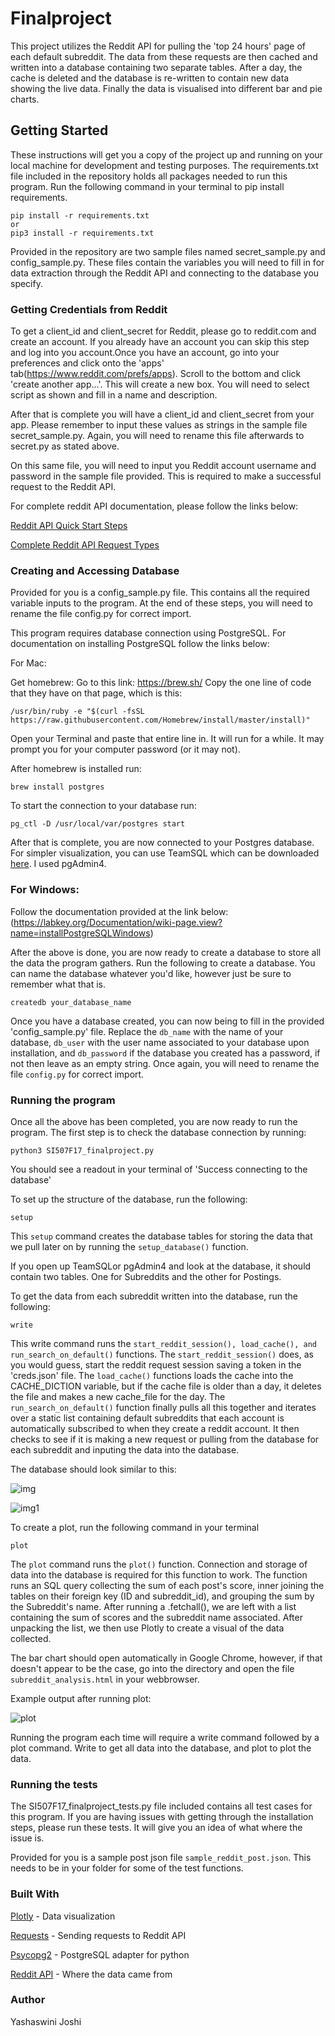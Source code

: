 # Finalproject

This project utilizes the Reddit API for pulling the 'top 24 hours' page of each default subreddit. The data from these requests are then cached and written into a database containing two separate tables. After a day, the cache is deleted and the database is re-written to contain new data showing the live data. Finally the data is visualised into different bar and pie charts.  

## Getting Started

These instructions will get you a copy of the project up and running on your local machine for development and testing purposes. The requirements.txt file included in the repository holds all packages needed to run this program. Run the following command in your terminal to pip install requirements.
```
pip install -r requirements.txt
or
pip3 install -r requirements.txt
```
Provided in the repository are two sample files named secret_sample.py and config_sample.py. These files contain the variables you will need to fill in for data extraction through the Reddit API and connecting to the database you specify.

### Getting Credentials from Reddit

To get a client_id and client_secret for Reddit, please go to reddit.com and create an account. If you already have an account you can skip this step and log into you account.Once you have an account, go into your preferences and click onto the 'apps' tab(https://www.reddit.com/prefs/apps). Scroll to the bottom and click 'create another app...'. This will create a new box. You will need to select script as shown and fill in a name and description.

After that is complete you will have a client_id and client_secret from your app. Please remember to input these values as strings in the sample file secret_sample.py. Again, you will need to rename this file afterwards to secret.py as stated above.

On this same file, you will need to input you Reddit account username and password in the sample file provided. This is required to make a successful request to the Reddit API.

For complete reddit API documentation, please follow the links below:

[Reddit API Quick Start Steps](https://github.com/reddit-archive/reddit/wiki/OAuth2)

[Complete Reddit API Request Types](https://www.reddit.com/dev/api/)

### Creating and Accessing Database
Provided for you is a config_sample.py file. This contains all the required variable inputs to the program. At the end of these steps, you will need to rename the file config.py for correct import.

This program requires database connection using PostgreSQL. For documentation on installing PostgreSQL follow the links below:

For Mac:

Get homebrew: Go to this link: https://brew.sh/ Copy the one line of code that they have on that page, which is this:

```
/usr/bin/ruby -e "$(curl -fsSL https://raw.githubusercontent.com/Homebrew/install/master/install)"
```
Open your Terminal and paste that entire line in. It will run for a while. It may prompt you for your computer password (or it may not).

After homebrew is installed run:
```
brew install postgres
```
To start the connection to your database run:
```
pg_ctl -D /usr/local/var/postgres start
```
After that is complete, you are now connected to your Postgres database. For simpler visualization, you can use TeamSQL which can be downloaded [here](https://teamsql.io/). I used pgAdmin4. 

### For Windows:

Follow the documentation provided at the link below: 
(https://labkey.org/Documentation/wiki-page.view?name=installPostgreSQLWindows)

After the above is done, you are now ready to create a database to store all the data the program gathers. Run the following to create a database. You can name the database whatever you'd like, however just be sure to remember what that is.
```
createdb your_database_name
```
Once you have a database created, you can now being to fill in the provided 'config_sample.py' file. Replace the ```db_name``` with the name of your database, ```db_user``` with the user name associated to your database upon installation, and ```db_password``` if the database you created has a password, if not then leave as an empty string. Once again, you will need to rename the file ```config.py``` for correct import.

### Running the program
Once all the above has been completed, you are now ready to run the program. The first step is to check the database connection by running:
```
python3 SI507F17_finalproject.py
```
You should see a readout in your terminal of 'Success connecting to the database'

To set up the structure of the database, run the following:
```
setup 
```
This ```setup``` command creates the database tables for storing the data that we pull later on by running the ```setup_database()``` function.

If you open up TeamSQLor pgAdmin4 and look at the database, it should contain two tables. One for Subreddits and the other for Postings.

To get the data from each subreddit written into the database, run the following:
```
write
```
This write command runs the ```start_reddit_session(), load_cache(), and run_search_on_default()``` functions. The ```start_reddit_session()``` does, as you would guess, start the reddit request session saving a token in the 'creds.json' file. The ```load_cache()``` functions loads the cache into the CACHE_DICTION variable, but if the cache file is older than a day, it deletes the file and makes a new cache_file for the day. The ```run_search_on_default()``` function finally pulls all this together and iterates over a static list containing default subreddits that each account is automatically subscribed to when they create a reddit account. It then checks to see if it is making a new request or pulling from the database for each subreddit and inputing the data into the database.

The database should look similar to this:

![img](https://user-images.githubusercontent.com/55447190/70535903-db006000-1b2b-11ea-88b6-8f6da1ff7148.PNG)

![img1](https://user-images.githubusercontent.com/55447190/70536004-01260000-1b2c-11ea-9cb2-3692fa8ba9ef.PNG)

To create a plot, run the following command in your terminal
```
plot
```
The ```plot``` command runs the ```plot()``` function. Connection and storage of data into the database is required for this function to work. The function runs an SQL query collecting the sum of each post's score, inner joining the tables on their foreign key (ID and subreddit_id), and grouping the sum by the Subreddit's name. After running a .fetchall(), we are left with a list containing the sum of scores and the subreddit name associated. After unpacking the list, we then use Plotly to create a visual of the data collected.

The bar chart should open automatically in Google Chrome, however, if that doesn't appear to be the case, go into the directory and open the file ```subreddit_analysis.html``` in your webbrowser.

Example output after running plot:

![plot](https://user-images.githubusercontent.com/55447190/70536047-1438d000-1b2c-11ea-9474-37c936bb2bad.PNG)

Running the program each time will require a write command followed by a plot command. Write to get all data into the database, and plot to plot the data.

### Running the tests
The SI507F17_finalproject_tests.py file included contains all test cases for this program. If you are having issues with getting through the installation steps, please run these tests. It will give you an idea of what where the issue is.

Provided for you is a sample post json file ```sample_reddit_post.json```. This needs to be in your folder for some of the test functions.

### Built With
[Plotly](https://chart-studio.plot.ly/feed/#/) - Data visualization

[Requests](https://2.python-requests.org//en/master/) - Sending requests to Reddit API

[Psycopg2](http://initd.org/psycopg/) - PostgreSQL adapter for python

[Reddit API](https://www.reddit.com/dev/api/) - Where the data came from

### Author
Yashaswini Joshi
